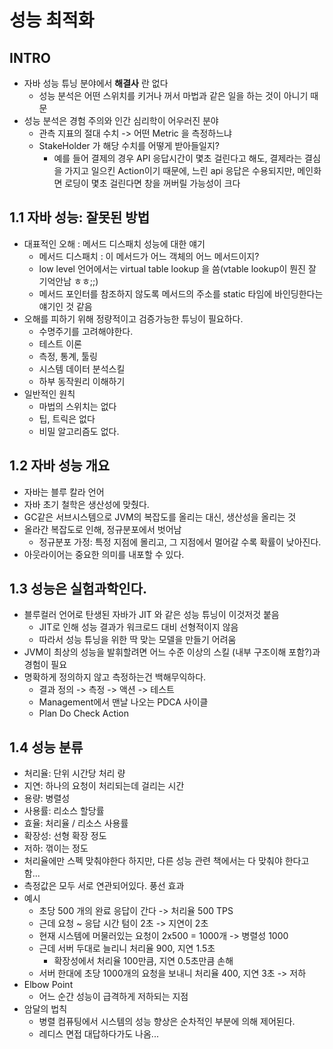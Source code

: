 # 성능 최적화

## INTRO
- 자바 성능 튜닝 분야에서 **해결사** 란 없다
  - 성능 분석은 어떤 스위치를 키거나 꺼서 마법과 같은 일을 하는 것이 아니기 때문
- 성능 분석은 경험 주의와 인간 심리학이 어우러진 분야
  - 관측 지표의 절대 수치 -> 어떤 Metric 을 측정하느냐
  - StakeHolder 가 해당 수치를 어떻게 받아들일지?
    - 예를 들어 결제의 경우 API 응답시간이 몇초 걸린다고 해도, 결제라는 결심을 가지고 일으킨 Action이기 때문에, 느린 api 응답은 수용되지만, 메인화면 로딩이 몇초 걸린다면 창을 꺼버릴 가능성이 크다

## 1.1 자바 성능: 잘못된 방법
- 대표적인 오해 : 메서드 디스패치 성능에 대한 얘기
  - 메서드 디스패치 : 이 메서드가 어느 객체의 어느 메서드이지?
  - low level 언어에서는 virtual table lookup 을 씀(vtable lookup이 뭔진 잘 기억안남 ㅎㅎ;;)
  - 메서드 포인터를 참조하지 않도록 메서드의 주소를 static 타임에 바인딩한다는 얘기인 것 같음
- 오해를 피하기 위해 정량적이고 검증가능한 튜닝이 필요하다.
  - 수명주기를 고려해야한다.
  - 테스트 이론
  - 측정, 통계, 툴링
  - 시스템 데이터 분석스킬
  - 하부 동작원리 이해하기
- 일반적인 원칙
  - 마법의 스위치는 없다
  - 팁, 트릭은 없다
  - 비밀 알고리즘도 없다.

## 1.2 자바 성능 개요
- 자바는 블루 칼라 언어
- 자바 초기 철학은 생산성에 맞췄다.
- GC같은 서브시스템으로 JVM의 복잡도를 올리는 대신, 생산성을 올리는 것
- 올라간 복잡도로 인해, 정규분포에서 벗어남
  - 정규분포 가정: 특정 지점에 몰리고, 그 지점에서 멀어갈 수록 확률이 낮아진다.
- 아웃라이어는 중요한 의미를 내포할 수 있다.

## 1.3 성능은 실험과학인다.
- 블루컬러 언어로 탄생된 자바가 JIT 와 같은 성능 튜닝이 이것저것 붙음
  - JIT로 인해 성능 결과가 워크로드 대비 선형적이지 않음
  - 따라서 성능 튜닝을 위한 딱 맞는 모델을 만들기 어려움
- JVM이 최상의 성능을 발휘할려면 어느 수준 이상의 스킬 (내부 구조이해 포함?)과 경험이 필요
- 명확하게 정의하지 않고 측정하는건 백해무익하다.
  - 결과 정의 -> 측정 -> 액션 -> 테스트
  - Management에서 맨날 나오는 PDCA 사이클
  - Plan Do Check Action

## 1.4 성능 분류
- 처리율: 단위 시간당 처리 량
- 지연: 하나의 요청이 처리되는데 걸리는 시간
- 용량: 병렬성
- 사용률: 리소스 할당률
- 효율: 처리율 / 리소스 사용률
- 확장성: 선형 확장 정도
- 저하: 꺾이는 정도
- 처리율에만 스펙 맞춰야한다 하지만, 다른 성능 관련 책에서는 다 맞춰야 한다고 함...
- 측정값은 모두 서로 연관되어있다. 풍선 효과
- 예시
  - 초당 500 개의 완료 응답이 간다 -> 처리율 500 TPS
  - 근데 요청 ~ 응답 시간 텀이 2초 -> 지연이 2초
  - 현재 시스템에 머물러있는 요청이 2x500 = 1000개 -> 병렬성 1000
  - 근데 서버 두대로 늘리니 처리율 900, 지연 1.5초
    - 확장성에서 처리율 100만큼, 지연 0.5초만큼 손해
  - 서버 한대에 초당 1000개의 요청을 보내니 처리율 400, 지연 3초 -> 저하
- Elbow Point
  - 어느 순간 성능이 급격하게 저하되는 지점
- 암달의 법칙
  - 병렬 컴퓨팅에서 시스템의 성능 향상은 순차적인 부분에 의해 제어된다.
  - 레디스 면접 대답하다가도 나옴...


